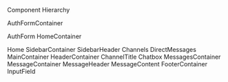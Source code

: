 Component Hierarchy

AuthFormContainer

AuthForm
HomeContainer

Home
SidebarContainer
  SidebarHeader
  Channels
  DirectMessages
MainContainer
  HeaderContainer
    ChannelTitle
  Chatbox
    MessagesContainer
    MessageContainer
      MessageHeader
      MessageContent
  FooterContainer
    InputField
